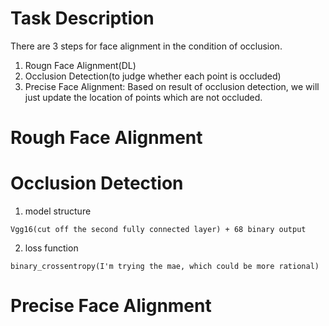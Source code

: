 # Task Description 
There are 3 steps for face alignment in the condition of occlusion. 
1. Rougn Face Alignment(DL)
2. Occlusion Detection(to judge whether each point is occluded)
3. Precise Face Alignment: Based on result of occlusion detection, we will just update the location of points which are not occluded. 

# Rough Face Alignment 

# Occlusion Detection 
  1. model structure
  
    Vgg16(cut off the second fully connected layer) + 68 binary output
  
  2. loss function 
    
    binary_crossentropy(I'm trying the mae, which could be more rational)
    
# Precise Face Alignment
